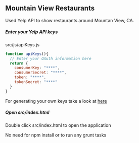 ## Mountain View Restaurants
Used Yelp API to show restaurants around Mountan View, CA.

##### Enter your Yelp API keys
src/js/apiKeys.js    

```js
function apiKeys(){
  // Enter your OAuth information here
  return {
    consumerKey: "****",
    consumerSecret: "****",
    token: "****",
    tokenSecret: "****"
  }
}
```

For generating your own keys take a look at [here](https://www.yelp.com/developers/documentation/v2/overview)

##### Open src/index.html 
Double click src/index.html to open the application

No need for npm install or to run any grunt tasks
